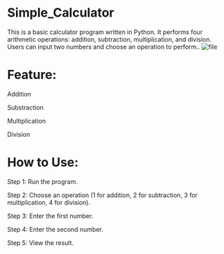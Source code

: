 # Simple_Calculator
This is a basic calculator program written in Python. It performs four arithmetic operations: addition, subtraction, multiplication, and division. Users can input two numbers and choose an operation to perform..
![file](https://github.com/THERITAM/Simple_Calculatotor/assets/77883382/2b495bc5-caa4-48bc-bb65-0b6ece01cf00)

<h1> Feature: </h1>
<p> Addition </p>
<p> Substraction </p>
<p> Multiplication </p>
<p> Division </p>


<h1>How to Use: </h1>
<p>Step 1: Run the program. </p>
<p>Step 2: Choose an operation (1 for addition, 2 for subtraction, 3 for multiplication, 4 for division). </p>
<p>Step 3: Enter the first number.</p>
<p>Step 4: Enter the second number.</p>
<p>Step 5: View the result.</p>
